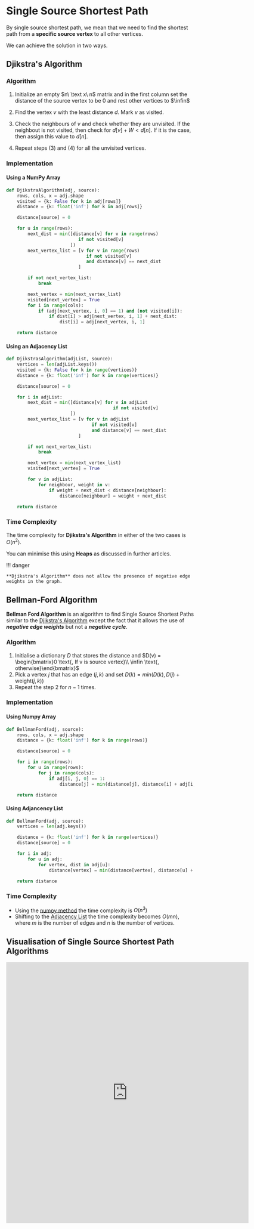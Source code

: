 # Single Source Shortest Path

By single source shortest path, we mean that we need to find the shortest path from a **specific source vertex** to all other vertices.

We can achieve the solution in two ways.

## Djikstra's Algorithm
### Algorithm
1. Initialize an empty $n\ \text x\ n$ matrix and in the first column set the distance  of the source vertex to be $0$ and rest other vertices to $\infin$

2. Find the vertex $v$ with the least distance $d.$ Mark $v$ as visited.

3. Check the neighbours of $v$ and check whether they are unvisited. If the neighbout is not visited, then check for $d[v]+W<d[n].$ If it is the case, then assign this value to $d[n].$ 

4. Repeat steps (3) and (4) for all the unvisited vertices.

### Implementation
#### Using a NumPy Array

```python linenums="1"
def DjikstraAlgorithm(adj, source):
    rows, cols, x = adj.shape
    visited = {k: False for k in adj[rows]}
    distance = {k: float('inf') for k in adj[rows]}

    distance[source] = 0

    for u in range(rows):
        next_dist = min([distance[v] for v in range(rows)
                           if not visited[v]
                        ])
        next_vertex_list = [v for v in range(rows)
                              if not visited[v]
                              and distance[v] == next_dist 
                           ]

        if not next_vertex_list:
            break

        next_vertex = min(next_vertex_list)
        visited[next_vertex] = True
        for i in range(cols):
            if (adj[next_vertex, i, 0] == 1) and (not visited[i]):
                if dist[i] > adj[next_vertex, i, 1] + next_dist:
                    dist[i] = adj[next_vertex, i, 1]

    return distance 

```

#### Using an Adjacency List

```python linenums="1"
def DjikstrasAlgorithm(adjList, source):
    vertices = len(adjList.keys())
    visited = {k: False for k in range(vertices)}
    distance = {k: float('inf') for k in range(vertices)}

    distance[source] = 0

    for i in adjList:
        next_dist = min([distance[v] for v in adjList 
                                        if not visited[v]
                        ])
        next_vertex_list = [v for v in adjList 
                                if not visited[v]
                                and distance[v] == next_dist
                           ]

        if not next_vertex_list:
            break

        next_vertex = min(next_vertex_list)
        visited[next_vertex] = True

        for v in adjList:
            for neighbour, weight in v:
                if weight + next_dist < distance[neighbour]:
                    distance[neighbour] = weight + next_dist

    return distance 
```

### Time Complexity
The time complexity for **Djikstra's Algorithm** in either of the two cases is $O(n^2).$ 

You can minimise this using **Heaps** as discussed in further articles.

!!! danger

    **Djikstra's Algorithm** does not allow the presence of negative edge weights in the graph.

## Bellman-Ford Algorithm
**Bellman Ford Algorithm** is an algorithm to find Single Source Shortest Paths similar to the [Djikstra's Algorithm](#djikstras-algorithm) except the fact that it allows the use of ***negative edge weights*** but not a ***negative cycle***.

### Algorithm
1. Initialise a dictionary $D$ that stores the distance and $D(v) = \begin{bmatrix}0 \text{, If v is source vertex}\\ \infin \text{, otherwise}\end{bmatrix}$
2. Pick a vertex $j$ that has an edge $(j,k)$ and set $D(k) = min(D(k), D(j)+\text{weight}(j, k))$
3. Repeat the step $2$ for $n-1$ times.

### Implementation
#### Using Numpy Array
```python linenums="1"
def BellmanFord(adj, source):
    rows, cols, x = adj.shape
    distance = {k: float('inf') for k in range(rows)}

    distance[source] = 0

    for i in range(rows):
        for u in range(rows):
            for j in range(cols):
                if adj[i, j, 0] == 1:
                    distance[j] = min(distance[j], distance[i] + adj[i, j, 1])

    return distance
```

#### Using Adjancency List
```python linenums="1"
def BellmanFord(adj, source):
    vertices = len(adj.keys())

    distance = {k: float('inf') for k in range(vertices)}
    distance[source] = 0

    for i in adj:
        for u in adj:
            for vertex, dist in adj[u]:
                distance[vertex] = min(distance[vertex], distance[u] + dist)

    return distance

```

### Time Complexity
- Using the [numpy method](#using-numpy-array) the time complexity is $O(n^3)$
- Shifting to the [Adjacency List](#using-adjancency-list) the time complexity becomes $O(mn),$ where $m$ is the number of edges and $n$ is the number of vertices.

## Visualisation of Single Source Shortest Path Algorithms
<iframe src="https://visualgo.net/en/sssp" frameborder="0" height="700px" width="650px" allowfullscreen="true"> </iframe>

